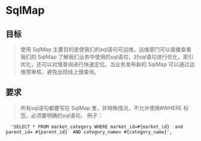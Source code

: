 # SqlMap


## 目标
> 使用 SqlMap 主要目的是使我们的sql语句可运维，运维部门可以直接查看我们的 SqlMap 了解我们业务中使用的sql语句，对sql语句进行优化，索引优化，还可以对慢查询进行快速定位。当业务发布新的 SqlMap 可以通过运维预审核，避免出现线上慢查询。


## 要求
> 所有sql语句都要写在 SqlMap 里，非特殊情况，不允许使用#WHERE 标签。必须要明确的sql语句。
> 例子：
 ```
   'SELECT * FROM market_category WHERE market_id=#{market_id}  and parent_id= #{parent_id}  AND category_name= #{category_name}',



